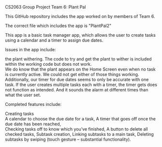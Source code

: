 CS2063 Group Project Team 6: Plant Pal 

This GitHub repository includes the app worked on by members of Team 6.

The correct file which includes the app is "PlantPal2" 

This app is a basic task manager app, which allows the user to create tasks using a calendar and a timer to assign due dates. 

Issues in the app include: 

the plant withering. The code to try and get the plant to wither is included within the working code but does not work.  
We do know that the plant appears on the Home Screen even when no task is currently active. We could not get either of those things working. 
Additionally, our timer for due dates seems to only be accurate with one task. If the user creates multiple tasks each with a timer, 
the timer gets does not function as intended. And it sounds the alarm at different times than what the user set.  

Completed features include: 

Creating tasks  
A calendar to choose the due date for a task, 
A timer that goes off once the due date has been reached,  
Checking tasks off to know which you’ve finished, 
A button to delete all checked tasks, 
Subtask creation, 
Linking subtasks to a main task, 
Deleting subtasks by swiping (touch gesture – substantial functionality).
